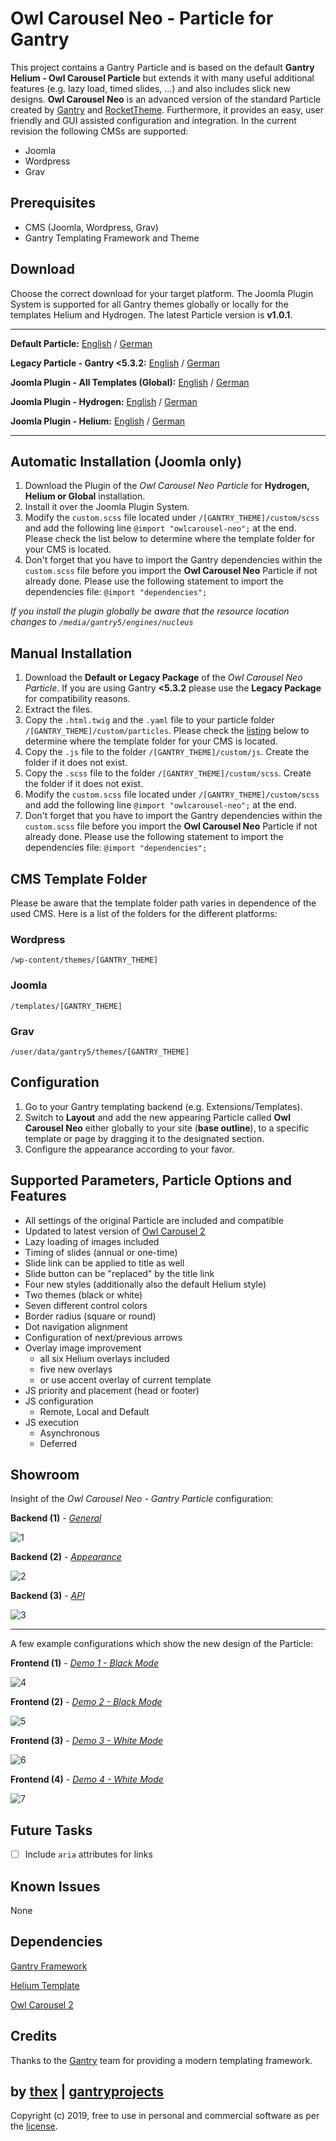 # Owl Carousel Neo - Particle for Gantry
This project contains a Gantry Particle and is based on the default **Gantry Helium - Owl Carousel Particle** but extends it with many useful additional features (e.g. lazy load, timed slides, ...) and also includes slick new designs. **Owl Carousel Neo** is an advanced version of the standard Particle created by [Gantry](http://gantry.org/) and [RocketTheme](https://rockettheme.com/). Furthermore, it provides an easy, user friendly and GUI assisted configuration and integration. In the current revision the following CMSs are supported:
* Joomla
* Wordpress
* Grav

## Prerequisites
* CMS (Joomla, Wordpress, Grav)
* Gantry Templating Framework and Theme

## Download
Choose the correct download for your target platform. The Joomla Plugin System is supported for all Gantry themes globally or locally for the templates Helium and Hydrogen. The latest Particle version is **v1.0.1**.
___
**Default Particle:**
[English](https://github.com/thexmanxyz/Owl-Carousel-Neo-Gantry/releases/download/v1.0.1/ocn.particle.only.EN.v1.0.1.zip) / [German](https://github.com/thexmanxyz/Owl-Carousel-Neo-Gantry/releases/download/v1.0.1/ocn.particle.only.DE.v1.0.1.zip)

**Legacy Particle - Gantry <5.3.2:**
[English](https://github.com/thexmanxyz/Owl-Carousel-Neo-Gantry/releases/download/v1.0.1/ocn.particle.only.legacy.EN.v1.0.1.zip) / [German](https://github.com/thexmanxyz/Owl-Carousel-Neo-Gantry/releases/download/v1.0.1/ocn.particle.only.legacy.DE.v1.0.1.zip)

**Joomla Plugin - All Templates (Global):**
[English](https://github.com/thexmanxyz/Owl-Carousel-Neo-Gantry/releases/download/v1.0.1/ocn.j3.global.EN.v1.0.1.zip) / [German](https://github.com/thexmanxyz/Owl-Carousel-Neo-Gantry/releases/download/v1.0.1/ocn.j3.global.DE.v1.0.1.zip)

**Joomla Plugin - Hydrogen:**
[English](https://github.com/thexmanxyz/Owl-Carousel-Neo-Gantry/releases/download/v1.0.1/ocn.j3.hydrogen.EN.v1.0.1.zip) / [German](https://github.com/thexmanxyz/Owl-Carousel-Neo-Gantry/releases/download/v1.0.1/ocn.j3.hydrogen.DE.v1.0.1.zip)

**Joomla Plugin - Helium:**
[English](https://github.com/thexmanxyz/Owl-Carousel-Neo-Gantry/releases/download/v1.0.1/ocn.j3.helium.EN.v1.0.1.zip) / [German](https://github.com/thexmanxyz/Owl-Carousel-Neo-Gantry/releases/download/v1.0.1/ocn.j3.helium.DE.v1.0.1.zip)
___

## Automatic Installation (Joomla only)
1. Download the Plugin of the *Owl Carousel Neo Particle* for **Hydrogen, Helium or Global** installation.
2. Install it over the Joomla Plugin System.
3. Modify the `custom.scss` file located under `/[GANTRY_THEME]/custom/scss` and add the following line `@import "owlcarousel-neo";` at the end. Please check the list below to determine where the template folder for your CMS is located.
4. Don't forget that you have to import the Gantry dependencies within the `custom.scss` file before you import the **Owl Carousel Neo** Particle if not already done. Please use the following statement to import the dependencies file: `@import "dependencies";`

*If you install the plugin globally be aware that the resource location changes to `/media/gantry5/engines/nucleus`*

## Manual Installation
1. Download the **Default or Legacy Package** of the *Owl Carousel Neo Particle*. If you are using Gantry **<5.3.2** please use the **Legacy Package** for compatibility reasons.
2. Extract the files.
3. Copy the `.html.twig` and the `.yaml` file to your particle folder `/[GANTRY_THEME]/custom/particles`. Please check the [listing](https://github.com/thexmanxyz/Owl-Carousel-Neo-Gantry#cms-template-folder) below to determine where the template folder for your CMS is located.
4. Copy the `.js` file to the folder `/[GANTRY_THEME]/custom/js`. Create the folder if it does not exist.
5. Copy the `.scss` file to the folder `/[GANTRY_THEME]/custom/scss`. Create the folder if it does not exist.
6. Modify the `custom.scss` file located under `/[GANTRY_THEME]/custom/scss` and add the following line `@import "owlcarousel-neo";` at the end.
7. Don't forget that you have to import the Gantry dependencies within the `custom.scss` file before you import the **Owl Carousel Neo** Particle if not already done. Please use the following statement to import the dependencies file: `@import "dependencies";`

## CMS Template Folder
Please be aware that the template folder path varies in dependence of the used CMS. Here is a list of the folders for the different platforms:

### Wordpress
`/wp-content/themes/[GANTRY_THEME]`

### Joomla
`/templates/[GANTRY_THEME]`

### Grav
`/user/data/gantry5/themes/[GANTRY_THEME]`
   
## Configuration
1. Go to your Gantry templating backend (e.g. Extensions/Templates).
2. Switch to **Layout** and add the new appearing Particle called **Owl Carousel Neo** either globally to your site (**base outline**), to a specific template or page by dragging it to the designated section.
3. Configure the appearance according to your favor.
 
## Supported Parameters, Particle Options and Features
* All settings of the original Particle are included and compatible
* Updated to latest version of [Owl Carousel 2](https://owlcarousel2.github.io/OwlCarousel2/)
* Lazy loading of images included
* Timing of slides (annual or one-time)
* Slide link can be applied to title as well
* Slide button can be "replaced" by the title link
* Four new styles (additionally also the default Helium style)
* Two themes (black or white)
* Seven different control colors
* Border radius (square or round)
* Dot navigation alignment
* Configuration of next/previous arrows
* Overlay image improvement
  * all six Helium overlays included
  * five new overlays
  * or use accent overlay of current template
* JS priority and placement (head or footer)
* JS configuration
  * Remote, Local and Default
* JS execution
  * Asynchronous
  * Deferred

## Showroom
Insight of the *Owl Carousel Neo - Gantry Particle* configuration:

**Backend (1)** - *[General](/screenshots/backend_general.png)*

![1](/screenshots/backend_general.png)

**Backend (2)** - *[Appearance](/screenshots/backend_appearance.png)*

![2](/screenshots/backend_appearance.png)

**Backend (3)** - *[API](/screenshots/backend_api.png)*

![3](/screenshots/backend_api.png)
___

A few example configurations which show the new design of the Particle:

**Frontend (1)** - *[Demo 1 - Black Mode](/screenshots/frontend_demo1.png)*

![4](/screenshots/frontend_demo1.png)

**Frontend (2)** - *[Demo 2 - Black Mode](/screenshots/frontend_demo2.png)*

![5](/screenshots/frontend_demo2.png)


**Frontend (3)** - *[Demo 3 - White Mode](/screenshots/frontend_demo3.png)*

![6](/screenshots/frontend_demo3.png)


**Frontend (4)** - *[Demo 4 - White Mode](/screenshots/frontend_demo4.png)*

![7](/screenshots/frontend_demo4.png)

## Future Tasks
- [ ] Include `aria` attributes for links

## Known Issues
None

## Dependencies
[Gantry Framework](http://gantry.org/)

[Helium Template](https://github.com/gantry/gantry5)

[Owl Carousel 2](https://owlcarousel2.github.io/OwlCarousel2/)

## Credits
Thanks to the [Gantry](https://github.com/gantry) team for providing a modern templating framework.

## by [thex](https://github.com/thexmanxyz) | [gantryprojects](https://gantryprojects.com)
Copyright (c) 2019, free to use in personal and commercial software as per the [license](/LICENSE.md).
